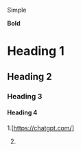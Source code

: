 Simple


__Bold__
# Heading 1
## Heading 2
### Heading 3
#### Heading 4

1.[https://chatgpt.com/]


2.

